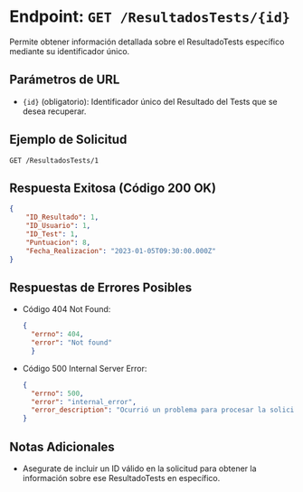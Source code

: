 # Endpoint: `GET /ResultadosTests/{id}`

Permite obtener información detallada sobre el ResultadoTests específico mediante su identificador único.

## Parámetros de URL
- `{id}` (obligatorio): Identificador único del Resultado del Tests que se desea recuperar.

## Ejemplo de Solicitud
```http
GET /ResultadosTests/1
```

## Respuesta Exitosa (Código 200 OK)
```json
{
    "ID_Resultado": 1,
    "ID_Usuario": 1,
    "ID_Test": 1,
    "Puntuacion": 8,
    "Fecha_Realizacion": "2023-01-05T09:30:00.000Z"
}
```

## Respuestas de Errores Posibles
- Código 404 Not Found:

  ```json
  {
    "errno": 404,
    "error": "Not found"
    }
  ```

- Código 500 Internal Server Error:
  ```json
  {
    "errno": 500,
    "error": "internal_error",
    "error_description": "Ocurrió un problema para procesar la solicitud"
  }
  ``` 

## Notas Adicionales

- Asegurate de incluir un ID válido en la solicitud para obtener la información
  sobre ese ResultadoTests en específico.
